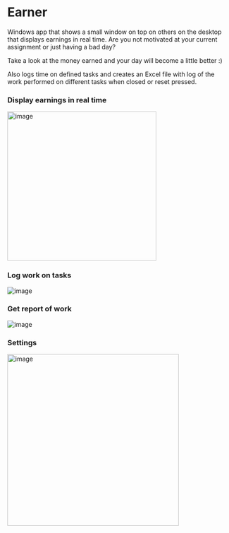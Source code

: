 # Earner
Windows app that shows a small window on top on others on the desktop that displays earnings in real time.
Are you not motivated at your current assignment or just having a bad day? 

Take a look at the money earned and your day will become a little better :)

Also logs time on defined tasks and creates an Excel file with log of the work performed on different tasks when closed or reset pressed.

### Display earnings in real time

<img width="338" alt="image" src="https://user-images.githubusercontent.com/2292809/197410870-0ff9d496-5c46-42cf-90d8-7a68ee2feb65.png">


### Log work on tasks

![image](https://user-images.githubusercontent.com/2292809/197847813-901becae-0594-4816-a795-f0748abf6fe7.png)


### Get report of work

![image](https://user-images.githubusercontent.com/2292809/197633455-5da561d6-f51e-49d5-85cf-6b1daef76e60.png)


### Settings

<img width="389" alt="image" src="https://user-images.githubusercontent.com/2292809/197411021-dd270bb1-74ae-45c0-93d0-53bb82e67a4e.png">

